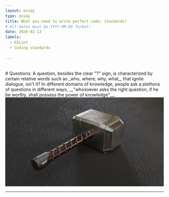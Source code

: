 ```yaml
---
layout: essay
type: essay
title: What you need to write perfect code: standards!
# All dates must be YYYY-MM-DD format!
date: 2020-02-13
labels:
  - ESLint
  - Coding standards
  
---
```

<br>
# Questions:
A question, besides the clear "?" sign, is characterized by certain relative words such as _who, where, why, what_, that ignite dialogue, isn't it? In different domains of knowledge, people ask a plethora of questions in different ways, __"whosoever asks the right question, if he be worthy, shall possess the power of knowledge"__.<br>

<img class="ui medium left square floated image" src="../images/thor.jpg">

---
<br>

